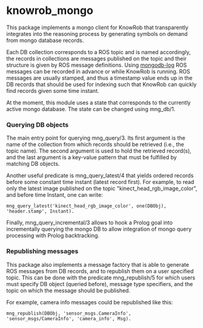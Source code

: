 knowrob_mongo
===

This package implements a mongo client for KnowRob that transparently
integrates into the reasoning process by generating symbols on
demand from mongo database records.

Each DB collection corresponds to a ROS topic and is named accordingly,
the records in collections are messages published on the topic
and their structure is given by ROS message definitions.
Using [mongodb-log](https://github.com/code-iai/ros-mongodb_log) 
ROS messages can be recorded in advance or while KnowRob is running.
ROS messages are usually stamped, and thus a timestamp value ends up
in the DB records that should be used for indexing such that
KnowRob can quickly find records given some time instant.

At the moment, this module uses a state that corresponds to the currently
active mongo database.
The state can be changed using mng_db/1.

### Querying DB objects
The main entry point for querying mng_query/3.
Its first argument is the name of the collection from which records
should be retrieved (i.e., the topic name).
The second argument is used to hold the retrieved record(s),
and the last argument is a key-value pattern that must be fulfilled
by matching DB objects.

Another useful predicate is mng_query_latest/4
that yields ordered records before some constant time instant (latest record first).
For example, to read only the latest image published
on the topic "kinect_head_rgb_image_color", and before time Instant, one can write:

    mng_query_latest('kinect_head_rgb_image_color', one(DBObj), 'header.stamp', Instant).


Finally, mng_query_incremental/3 allows to hook a Prolog goal into
incrementally querying the mongo DB to allow integration of
mongo query processing with Prolog
backtracking.

### Republishing messages
This package also implements a message factory that is able to generate
ROS messages from DB records, and to republish them on a user specified topic.
This can be done with the predicate mng_republish/5
for which users must specify DB object (queried before),
message type specifiers, and the topic on which the message should
be published.

For example, camera info messages could be republished like this:

    mng_republish(DBObj, 'sensor_msgs.CameraInfo', 'sensor_msgs/CameraInfo', 'camera_info', Msg).


